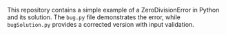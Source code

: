 This repository contains a simple example of a ZeroDivisionError in Python and its solution.  The `bug.py` file demonstrates the error, while `bugSolution.py` provides a corrected version with input validation.